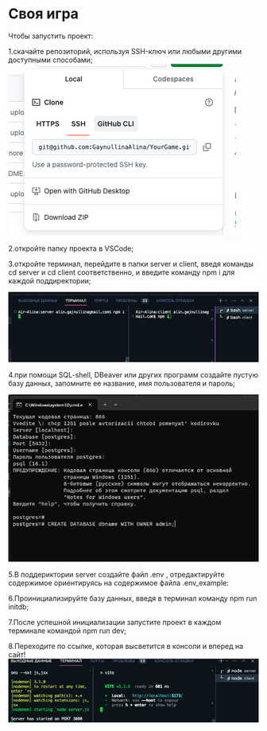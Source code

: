 # Своя игра

Чтобы запустить проект:

1.скачайте репозиторий, используя SSH-ключ или любыми другими доступными способами;
![alt text](server/image4.png)

2.откройте папку проекта в VSCode;

3.откройте терминал, перейдите в папки server и client, введя команды cd server и cd client соответственно,  и введите команду npm i для каждой поддиректории;

![alt text](server/image1.png)

4.при помощи SQL-shell, DBeaver или других программ создайте пустую базу данных, запомните ее название, имя пользователя и пароль;

![alt text](server/image2.png)

5.В поддериктории server создайте файл .env , отредактируйте содержимое ориентируясь на содержимое файла .env_example:

6.Проинициализируйте базу данных, введя в терминал команду npm run initdb;

7.После успешной инициализации запустите проект в каждом терминале  командой npm run dev;

8.Переходите по ссылке, которая высветится в консоли и вперед на сайт!
![alt text](server/image3.png)
